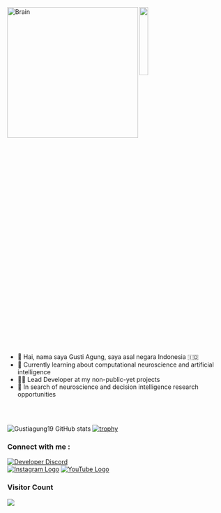 <img align="left" alt="Brain" width="300" src="http://gifimage.net/wp-content/uploads/2017/10/cerebro-gif-tumblr-3.gif">

<img src="https://github.com/vimalverma558/vimalverma558/blob/v2/img/hello.gif" width="20%">

- 👋 Hai, nama saya Gusti Agung, saya asal negara Indonesia 🇮🇩
- 🧠 Currently learning about computational neuroscience and artificial intelligence
- 👩‍💻 Lead Developer at my non-public-yet projects
- 🧪 In search of neuroscience and decision intelligence research opportunities

<br />
<br />

![Gustiagung19 GitHub stats](https://github-readme-stats.vercel.app/api?username=Gustiagung19&show_icons=true&theme=tokyonight)
[![trophy](https://github-profile-trophy.vercel.app/?username=Gustiagung19&theme=onedark)](https://github.com/Gustiagung19/github-profile-trophy)

### Connect with me :
[![Developer Discord](https://discordapp.com/api/guilds/834066337117765694/widget.png?style=banner2)](https://discord.com/invite/9zsfGF8ASe)
<br />
[![Instagram Logo](https://icons.iconarchive.com/icons/uiconstock/flatin-social/64/instagram-icon.png)](https://www.instagram.com/gustiagung_19/)
[![YouTube Logo](https://icons.iconarchive.com/icons/marcus-roberto/google-play/64/YouTube-icon.png)](https://www.youtube.com/c/GustiAgung)

### Visitor Count
<img src="https://profile-counter.glitch.me/Gustiagung19/count.svg" />

